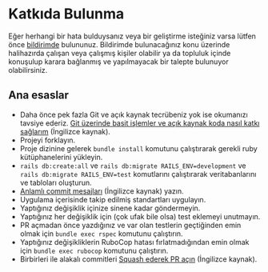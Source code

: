 # Katkıda Bulunma

Eğer herhangi bir hata bulduysanız veya bir geliştirme isteğiniz varsa lütfen
önce [bildirimde][1] bulununuz. Bildirimde bulunacağınız konu üzerinde halihazırda
çalışan veya çalışmış kişiler olabilir ya da topluluk içinde konuşulup karara bağlanmış ve
yapılmayacak bir talepte bulunuyor olabilirsiniz.

## Ana esaslar

* Daha önce pek fazla Git ve açık kaynak tecrübeniz yok ise okumanızı tavsiye ederiz. [Git üzerinde basit işlemler ve açık kaynak koda nasıl katkı sağlarım][2] (İngilizce kaynak).
* Projeyi forklayın.
* Proje dizinine gelerek `bundle install` komutunu çalıştırarak gerekli ruby kütüphanelerini yükleyin.
* `rails db:create:all` ve `rails db:migrate RAILS_ENV=development` ve `rails db:migrate RAILS_ENV=test` komutlarını çalıştırarak veritabanlarını ve tabloları oluşturun.
* [Anlamlı commit mesajları][3] (İngilizce kaynak) yazın.
* Uygulama içerisinde takip edilmiş standartları uygulayın.
* Yaptığınız değişiklik içinize sinene kadar göndermeyin.
* Yaptığınız her değişiklik için (çok ufak bile olsa) test eklemeyi unutmayın.
* PR açmadan önce yazdığınız ve var olan testlerin geçtiğinden emin olmak için `bundle exec rspec` komutunu çalıştırın.
* Yaptığınız değişikliklerin RuboCop hatası fırlatmadığından emin olmak için `bundle exec rubocop` komutunu çalıştırın.
* Birbirleri ile alakalı commitleri [Squash ederek PR açın][4] (İngilizce kaynak).

[1]: https://github.com/rubytr/ruby-tr/issues
[2]: https://www.gun.io/blog/how-to-github-fork-branch-and-pull-request
[3]: https://tbaggery.com/2008/04/19/a-note-about-git-commit-messages.html
[4]: http://gitready.com/advanced/2009/02/10/squashing-commits-with-rebase.html
